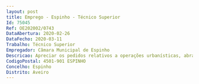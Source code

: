 ```yaml
--- 
layout: post
title: Emprego - Espinho - Técnico Superior
Id: 75045
Ref: OE202002/0743
DataAbertura: 2020-02-26
DataFecho: 2020-03-11
Trabalho: Técnico Superior
Empregador: Câmara Municipal de Espinho
Descricao: Apreciar os pedidos relativos a operações urbanísticas, abrangidas pelo regime jurídico de urbanização e edificação, sujeitos a controlo prévio nos termos da lei. Apreciar pedidos de licenciamento que se refiram à utilização do espaço público, e ou sua imagem e funcionalidade.
CodigoPostal: 4501-901 ESPINHO
Concelho: Espinho
Distrito: Aveiro
--- 
```

